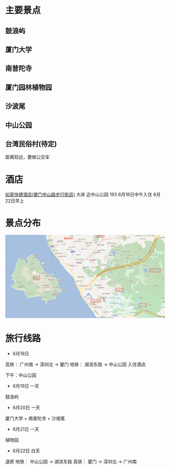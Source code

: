 # 主要景点
## 鼓浪屿

## 厦门大学

## 南普陀寺

## 厦门园林植物园

## 沙波尾

## 中山公园

## 台湾民俗村(待定)
距离较远，要做公交车

# 酒店
[如家快捷酒店(厦门中山路步行街店)](http://hotels.ctrip.com/hotel/1583166.html?isFull=F#ctm_ref=hod_sr_lst_dl_n_1_8) 大床 近中山公园 193
6月18日中午入住 6月22日早上

# 景点分布
![厦门景点分布](厦门景点分布.png)


# 旅行线路
* 6月18日 

高铁： 广州南 -> 深圳北 -> 厦门
地铁： 湖滨东路 -> 中山公园
入住酒店

下午：中山公园

* 6月19日 一天

鼓浪屿

* 6月20日 一天

厦门大学 + 南普陀寺 + 沙坡尾

* 6月21日 一天

植物园

* 6月22日 白天

退房
地铁： 中山公园 -> 湖滨东路 
高铁： 厦门 -> 深圳北 -> 广州南


